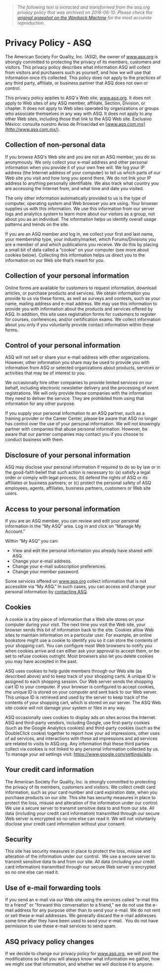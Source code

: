 > *The following text is extracted and transformed from the asq.org privacy policy that was archived on 2016-06-10. Please check the [original snapshot on the Wayback Machine](https://web.archive.org/web/20160610141516id_/http%3A//asq.org/privacy-policy.html) for the most accurate reproduction.*

# Privacy Policy - ASQ

The American Society For Quality, Inc. (ASQ), the owner of www.asq.org is strongly committed to protecting the privacy of its members, customers and visitors. This privacy policy describes what information ASQ will collect from visitors and purchasers such as yourself, and how we will use that information once it’s collected. This policy does not apply to the practices of any third party, affiliate, or business partner that ASQ does not own or control. 

This privacy policy applies to ASQ's Web site, www.asq.org. It does not apply to Web sites of any ASQ member, affiliate, Section, Division, or chapter. It does not apply to Web sites operated by organizations or groups who associate themselves in any way with ASQ. It does not apply to any other Web sites, including those that link to the ASQ Web site. Exclusivo México: consulta nuestro Aviso de Privacidad en [www.asq.com.mx](http://www.asq.com.mx/).

## Collection of non-personal data

If you browse ASQ's Web site and you are not an ASQ member, you do so anonymously. We only collect your e-mail address and other personal information when you provide it of your own free will. We log your IP address (the Internet address of your computer) to tell us which parts of our Web site you visit and how long you spend there. We do not link your IP address to anything personally identifiable. We also track what country you are accessing the Internet from, and what time and date you visited. 

The only other information automatically provided to us is the type of computer, operating system and Web browser you are using. Your browser supplies us with this information. We use this information from our server logs and analytics system to learn more about our visitors as a group, not about you as an individual. The information helps us identify overall usage patterns and trends on the site.

If you are an ASQ member and log in, we collect your first and last name, your membership type, your industry/market, which Forums/Divisions you are a member of and which publications you receive. We do this by placing a small bit of data called a “cookie” on your computer (see more about cookies below). Collecting this information helps us direct you to the information on our Web site that’s meant for you. 

## Collection of your personal information

Online forms are available for customers to request information, download articles, or purchase products and services. We obtain information you provide to us via these forms, as well as surveys and contests, such as your name, mailing address and e-mail address. We may use this information to provide you with information about the products and services offered by ASQ. In addition, this site uses registration forms for customers to register for courses, conferences, and/or certification exams. We collect information about you only if you voluntarily provide contact information within these forms. 

## Control of your personal information

ASQ will not sell or share your e-mail address with other organizations. However, other information you share may be used to provide you with information from ASQ or selected organizations about products, services or activities that may be of interest to you.

We occasionally hire other companies to provide limited services on our behalf, including electronic newsletter delivery and the processing of event registrations. We will only provide those companies with the information they need to deliver the service. They are prohibited from using that information for any other purpose. 

If you supply your personal information to an ASQ partner, such as a training provider or the Career Center, please be aware that ASQ no longer has control over the use of your personal information. We will not knowingly partner with companies that abuse personal information. However, be aware that our partner companies may contact you if you choose to conduct business with them. 

## Disclosure of your personal information

ASQ may disclose your personal information if required to do so by law or in the good-faith belief that such action is necessary to: (a) satisfy a legal order or comply with legal process; (b) defend the rights of ASQ or its affiliates or business partners; or (c) protect the personal safety of ASQ employees, agents, affiliates, business partners, customers or Web site users. 

## Access to your personal information

If you are an ASQ member, you can review and edit your personal information in the "My ASQ" area. Log in and click on "Manage My Account." 

Within “My ASQ” you can: 

  * View and edit the personal information you already have shared with ASQ. 
  * Change your e-mail address. 
  * Change your e-mail subscription preferences. 
  * Change your member password. 



Some services offered on www.asq.org collect information that is not accessible via “My ASQ.” In such cases, you can access and change your personal information by [contacting ASQ](https://web.archive.org/contact-asq.html).

## Cookies

A cookie is a tiny piece of information that a Web site stores on your computer during your visit. The next time you visit the Web site, your browser sends this bit of information back to the site. Cookies allow Web sites to maintain information on a particular user. For example, an online bookstore might use a cookie to identify you so it can store the contents of your shopping cart. You can configure most Web browsers to notify you when cookies arrive and can either ask your approval to accept them, or be set to refuse cookies outright. Most browsers also let you delete cookies you may have accepted in the past.

ASQ uses cookies to help guide members through our Web site (as described above) and to keep track of your shopping carts. A unique ID is assigned to each shopping session. Our Web server sends the shopping cart ID to your computer. If your browser is configured to accept cookies, the unique ID is stored on your computer and sent back to our Web server. This unique ID is retrieved and used by the server to keep track of the contents of your shopping cart, which is stored on our server. The ASQ Web site cookie will not damage your system or files in any way.

ASQ occasionally uses cookies to display ads on sites across the Internet. ASQ and third-party vendors, including Google, use first-party cookies (such as the Google Analytics cookies) and third-party cookies (such as the DoubleClick cookie) together to report how your ad impressions, other uses of ad services, and interactions with these ad impressions and ad services are related to visits to ASQ.org. Any information that these third parties collect via cookies is not linked to any personal information collected by us.  To manage your ad settings visit: <https://www.google.com/settings/ads>. 

## Your credit card information

The American Society For Quality, Inc. is strongly committed to protecting the privacy of its members, customers and visitors. We collect credit card information, such as your card number and card expiration date, when you purchase products on our site. This site has security measures in place to protect the loss, misuse and alteration of the information under our control. We use a secure server to transmit sensitive data to and from our site. All data (including your credit card information) transmitted through our secure Web server is encrypted so no one else can read it. We will not voluntarily disclose your credit card information without your consent.

## Security

This site has security measures in place to protect the loss, misuse and alteration of the information under our control.  We use a secure server to transmit sensitive data to and from our site. All data (including your credit card information) transmitted through our secure Web server is encrypted so no one else can read it. 

## Use of e-mail forwarding tools

If you send an e-mail via our Web site using the services called "e-mail this to a friend" or "forward this conversation to a friend," we do not use the e-mail address for any purpose other than to send your e-mail. We do not rent or sell these e-mail addresses. We generally discard the e-mail addresses some time after they have been used to send your e-mail.  You do not have permission to use these e-mail services to send spam. 

## ASQ privacy policy changes

If we decide to change our privacy policy for www.asq.org, we will post the modifications so that you will always know what information we gather, how we might use that information, and whether we will disclose it to anyone. 
